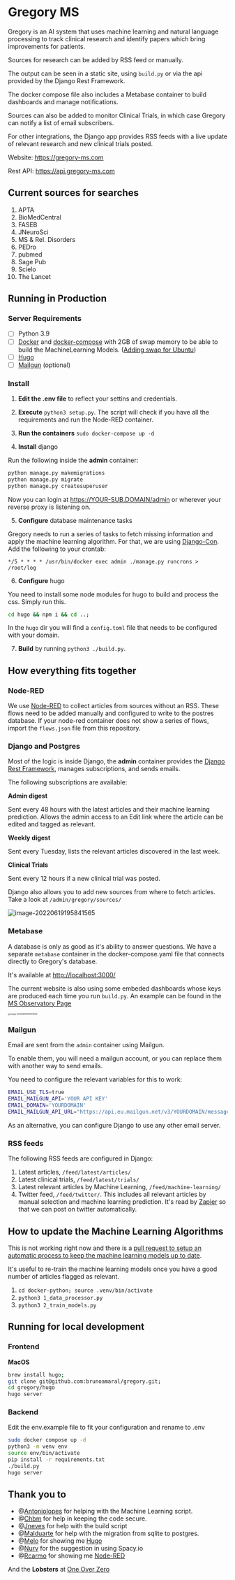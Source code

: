 # Gregory MS

Gregory is an AI system that uses machine learning and natural language processing to track
clinical research and identify papers which bring improvements for patients.

Sources for research can be added by RSS feed or manually. 

The output can be seen in a static site, using `build.py` or via the api provided by the Django Rest Framework.

The docker compose file also includes a Metabase container to build dashboards and manage notifications. 

Sources can also be added to monitor Clinical Trials, in which case Gregory can notify a list of email subscribers.

For other integrations, the Django app provides RSS feeds with a live update of relevant research and new clinical trials posted.

Website: <https://gregory-ms.com>

Rest API: <https://api.gregory-ms.com> 

## Current sources for searches

1. APTA
2. BioMedCentral
3. FASEB
4. JNeuroSci
5. MS & Rel. Disorders
6. PEDro
7. pubmed
8. Sage Pub
9. Scielo
10. The Lancet

## Running in Production

### Server Requirements

- [ ] Python 3.9
- [ ] [Docker](https://www.docker.com/) and [docker-compose](https://docs.docker.com/compose/) with 2GB of swap memory to be able to build the MachineLearning Models. ([Adding swap for Ubuntu](https://www.digitalocean.com/community/tutorials/how-to-add-swap-space-on-ubuntu-20-04))
- [ ] [Hugo](https://gohugo.io/)
- [ ] [Mailgun](https://www.mailgun.com/) (optional)

### Install

1. **Edit the .env file** to reflect your settins and credentials.
2. **Execute** `python3 setup.py`. The script will check if you have all the requirements and run the Node-RED container.
3. **Run the containers** `sudo docker-compose up -d` 

4. **Install** django

Run the following inside the **admin** container:

```bash
python manage.py makemigrations
python manage.py migrate
python manage.py createsuperuser
```

Now you can login at <https://YOUR-SUB.DOMAIN/admin> or wherever your reverse proxy is listening on.

5. **Configure** database maintenance tasks

Gregory needs to run a series of tasks to fetch missing information and apply the machine learning algorithm. For that, we are using [Django-Con](https://github.com/Tivix/django-cron). Add the following to your crontab:

```cron
*/5 * * * * /usr/bin/docker exec admin ./manage.py runcrons > /root/log
```

6. **Configure** hugo

You need to install some node modules for hugo to build and process the css. Simply run this.

```bash
cd hugo && npm i && cd ..;
```

In the `hugo` dir you will find a `config.toml` file that needs to be configured with your domain.


7. **Build** by running `python3 ./build.py`.

## How everything fits together

### Node-RED

We use [Node-RED](https://nodered.org/) to collect articles from sources without an RSS. These flows need to be added manually and configured to write to the postres database. If your node-red container does not show a series of flows, import the `flows.json` file from this repository.

### Django and Postgres

Most of the logic is inside Django, the **admin** container provides the [Django Rest Framework](https://www.django-rest-framework.org/), manages subscriptions, and sends emails.

The following subscriptions are available:

**Admin digest**

Sent every 48 hours with the latest articles and their machine learning prediction. Allows the admin access to an Edit link where the article can be edited and tagged as relevant.

**Weekly digest**

Sent every Tuesday, lists the relevant articles discovered in the last week.

**Clinical Trials**

Sent every 12 hours if a new clinical trial was posted.

Django also allows you to add new sources from where to fetch articles. Take a look at `/admin/gregory/sources/ `

![image-20220619195841565](images/image-20220619195841565.png)

### Metabase

A database is only as good as it's ability to answer questions. We have a separate `metabase` container in the docker-compose.yaml file that connects directly to Gregory's database.

It's available at <http://localhost:3000/>

The current website is also using some embeded dashboards whose keys are produced each time you run `build.py`. An example can be found in the [MS Observatory Page](https://gregory-ms.com/observatory/)

<img src="images/image-20220619200017849.png" alt="image-20220619200017849" style="zoom:33%;" />

### Mailgun

Email are sent from the `admin`  container using Mailgun.

To enable them, you will need a mailgun account, or you can replace them with another way to send emails.

You need to configure the relevant variables for this to work:

```bash
EMAIL_USE_TLS=true
EMAIL_MAILGUN_API='YOUR API KEY'
EMAIL_DOMAIN='YOURDOMAIN'
EMAIL_MAILGUN_API_URL="https://api.eu.mailgun.net/v3/YOURDOMAIN/messages"
```

As an alternative, you can configure Django to use any other email server.

### RSS feeds

The following RSS feeds are configured in Django:

1. Latest articles, `/feed/latest/articles/`
2. Latest clinical trials, `/feed/latest/trials/`
3. Latest relevant articles by Machine Learning, `/feed/machine-learning/`
4. Twitter feed,  `/feed/twitter/`. This includes all relevant articles by manual selection and machine learning prediction. It's read by [Zapier](https://zapier.com/) so that we can post on twitter automatically. 

## How to update the Machine Learning Algorithms

This is not working right now  and there is a [pull request to setup an automatic process to keep the machine learning models up to date](https://github.com/brunoamaral/gregory/pull/110).

It's useful to re-train the machine learning models once you have a good number of articles flagged as relevant.

1. `cd docker-python; source .venv/bin/activate`
2. `python3 1_data_processor.py`
3. `python3 2_train_models.py`

## Running for local development

### Frontend

**MacOS**

```bash
brew install hugo;
git clone git@github.com:brunoamaral/gregory.git;
cd gregory/hugo
hugo server 
```

### Backend

Edit the env.example file to fit your configuration and rename to .env

```bash
sudo docker compose up -d
python3 -m venv env
source env/bin/activate
pip install -r requirements.txt
./build.py
hugo server
```



## Thank you to

- @[Antoniolopes](https://github.com/antoniolopes) for helping with the Machine Learning script.
- @[Chbm](https://github.com/chbm) for help in keeping the code secure.
- @[Jneves](https://github.com/jneves) for help with the build script
- @[Malduarte](https://github.com/malduarte) for help with the migration from sqlite to postgres.
- @[Melo](https://github.com/melo) for showing me [Hugo](https://github.com/gohugoio/hugo)
- @[Nurv](https://github.com/nurv) for the suggestion in using Spacy.io
- @[Rcarmo](https://github.com/rcarmo) for showing me [Node-RED](https://github.com/node-red/node-red)

And the **Lobsters** at [One Over Zero](https://github.com/oneoverzero)
